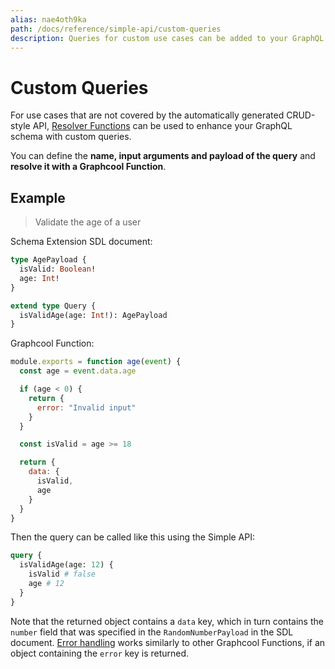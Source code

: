 ```yaml
---
alias: nae4oth9ka
path: /docs/reference/simple-api/custom-queries
description: Queries for custom use cases can be added to your GraphQL schema using schema extension.
---
```


# Custom Queries

For use cases that are not covered by the automatically generated CRUD-style API, [Resolver Functions](!alias-xohbu7uf2e) can be used to enhance your GraphQL schema with custom queries.

You can define the **name, input arguments and payload of the query** and **resolve it with a Graphcool Function**.

## Example

> Validate the age of a user

Schema Extension SDL document:

```graphql
type AgePayload {
  isValid: Boolean!
  age: Int!
}

extend type Query {
  isValidAge(age: Int!): AgePayload
}
```

Graphcool Function:

```js
module.exports = function age(event) {
  const age = event.data.age

  if (age < 0) {
    return {
      error: "Invalid input"
    }
  }

  const isValid = age >= 18

  return {
    data: {
      isValid,
      age
    }
  }
}
```

Then the query can be called like this using the Simple API:

```graphql
query {
  isValidAge(age: 12) {
    isValid # false
    age # 12
  }
}
```

Note that the returned object contains a `data` key, which in turn contains the `number` field that was specified in the `RandomNumberPayload` in the SDL document. [Error handling](!alias-quawa7aed0) works similarly to other Graphcool Functions, if an object containing the `error` key is returned.

